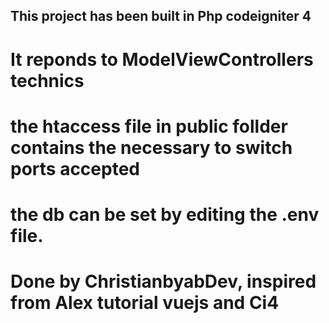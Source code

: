 ## This project has been built in Php codeigniter 4
# It reponds to ModelViewControllers technics 
# the htaccess file in public follder contains the necessary to switch ports accepted
# the db can be set by editing the .env file.

# Done by ChristianbyabDev, inspired from Alex tutorial vuejs and Ci4 

